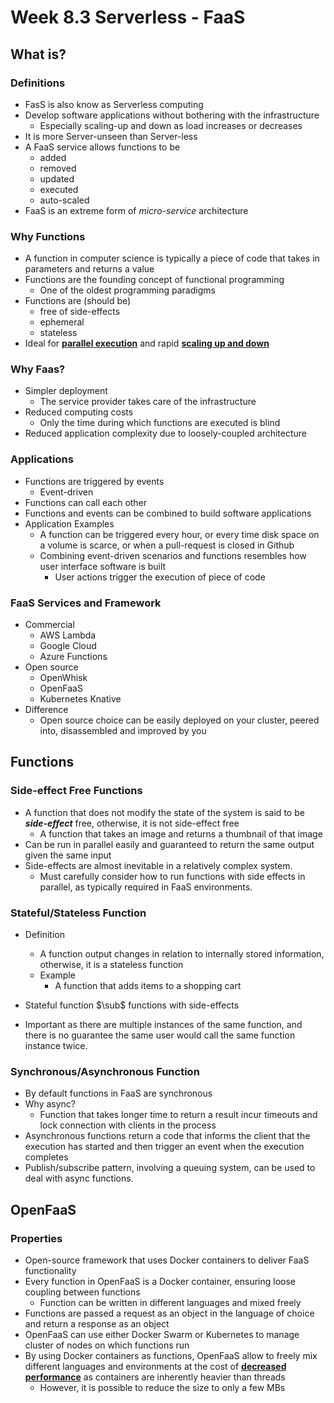 # Week 8.3 Serverless - FaaS



## What is?

### Definitions

- FasS is also know as Serverless computing
- Develop software applications without bothering with the infrastructure
  - Especially scaling-up and down as load increases or decreases
- It is more Server-unseen than Server-less
- A FaaS service allows functions to be 
  - added
  - removed
  - updated
  - executed
  - auto-scaled
- FaaS is an extreme form of *micro-service* architecture



### Why Functions

- A function in computer science is typically a piece of code that takes in parameters and returns a value
- Functions are the founding concept of functional programming
  - One of the oldest programming paradigms
- Functions are (should be) 
  - free of side-effects
  - ephemeral
  - stateless
- Ideal for **<u>parallel execution</u>** and rapid **<u>scaling up and down</u>**



### Why Faas?

- Simpler deployment
  - The service provider takes care of the infrastructure
- Reduced computing costs
  - Only the time during which functions are executed is blind
- Reduced application complexity due to loosely-coupled architecture



### Applications

- Functions are triggered by events
  - Event-driven
- Functions can call each other
- Functions and events can be combined to build software applications
- Application Examples
  - A function can be triggered every hour, or every time disk space on a volume is scarce, or when a pull-request is closed in Github
  - Combining event-driven scenarios and functions resembles how user interface  software is built
    - User actions trigger the execution of piece of code



### FaaS Services and Framework

- Commercial
  - AWS Lambda
  - Google Cloud
  - Azure Functions
- Open source
  - OpenWhisk
  - OpenFaaS
  - Kubernetes Knative
- Difference
  - Open source choice can be easily deployed on your cluster, peered into, disassembled and improved by you



## Functions

### Side-effect Free Functions

- A function that does not modify the state of the system is said to be ***side-effect*** free, otherwise, it is not side-effect free
  - A function that takes an image and returns a thumbnail of that image
- Can be run in parallel easily and guaranteed to return the same output given the same input
- Side-effects are almost inevitable in a relatively complex system. 
  - Must carefully consider how to run functions with side effects in parallel, as typically required in FaaS environments.



### Stateful/Stateless Function

- Definition
  - A function output changes in relation to internally stored information, otherwise, it is a stateless function
  - Example
    - A function that adds items to a shopping cart

- Stateful function $\sub$ functions with side-effects
- Important as there are multiple instances of the same function, and there is no guarantee the same user would call the same function instance twice.



### Synchronous/Asynchronous Function

- By default functions in FaaS are synchronous
- Why async?
  - Function that takes longer time to return a result incur timeouts and lock connection with clients in the process
- Asynchronous functions return a code that informs the client that the execution has started and then trigger an event when the execution completes
- Publish/subscribe pattern, involving a queuing system, can be used to deal with async functions.



## OpenFaaS

### Properties

- Open-source framework that uses Docker containers to deliver FaaS functionality
- Every function in OpenFaaS is a Docker container, ensuring loose coupling between functions
  - Function can be written in different languages and mixed freely
- Functions are passed a request as an object in the language of choice and return a response as an object
- OpenFaaS can use either Docker Swarm or Kubernetes to manage cluster of nodes on which functions run
- By using Docker containers as functions, OpenFaaS allow to freely mix different languages and environments at the cost of **<u>decreased performance</u>** as containers are inherently heavier than threads
  - However, it is possible to reduce the size to only a few MBs

